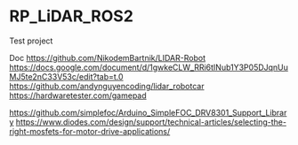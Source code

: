 # RP_LiDAR_ROS2
Test project

Doc
https://github.com/NikodemBartnik/LIDAR-Robot
https://docs.google.com/document/d/1gwkeCLW_RRi6tINub1Y3P05DJqnUuMJ5te2nC33V53c/edit?tab=t.0
https://github.com/andynguyencoding/lidar_robotcar
https://hardwaretester.com/gamepad

https://github.com/simplefoc/Arduino_SimpleFOC_DRV8301_Support_Library
https://www.diodes.com/design/support/technical-articles/selecting-the-right-mosfets-for-motor-drive-applications/
